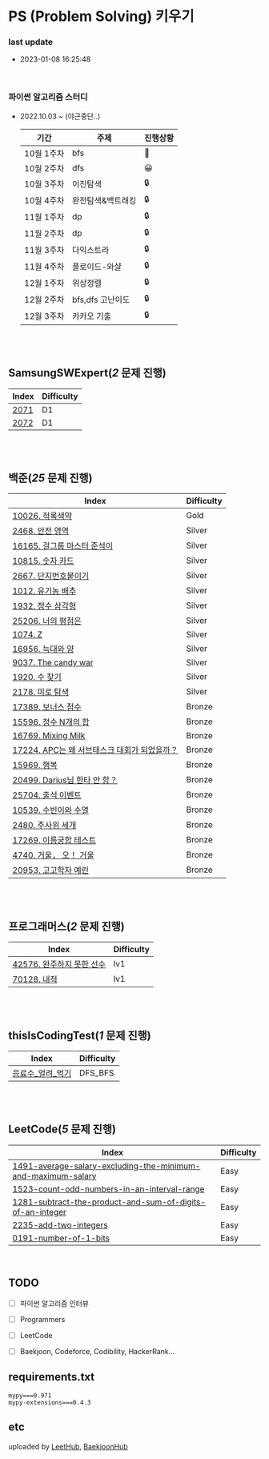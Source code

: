

# PS (Problem Solving) 키우기


### last update
- 2023-01-08 16:25:48


</br>

### 파이썬 알고리즘 스터디
- 2022.10.03 ~  (야근중단..)

    |   기간   | 주제 | 진행상황 |
    | -------- | --- | ----- |
    | 10월 1주차 | bfs | 🧐 |
    | 10월 2주차 | dfs | 😀 |
    | 10월 3주차 | 이진탐색| 🔒 |
    | 10월 4주차 | 완전탐색&백트래킹 | 🔒 |
    | 11월 1주차 | dp | 🔒 |
    | 11월 2주차 | dp | 🔒 |
    | 11월 3주차 | 다익스트라 | 🔒 |
    | 11월 4주차 | 플로이드-와샬 | 🔒 |
    | 12월 1주차 |  위상정렬   | 🔒 |
    | 12월 2주차 |  bfs,dfs 고난이도  | 🔒 |
    | 12월 3주차 |  카카오 기출  | 🔒 |






</br></br>
 ## SamsungSWExpert(<i>2</i> 문제 진행) </br>
 | Index | Difficulty |
 | ----- | ----- |
 | [2071](./SamsungSWExpert/D1/2071/solution.py) | D1 |
 | [2072](./SamsungSWExpert/D1/2072/solution.py) | D1 |</br></br> 

</br></br>
 ## 백준(<i>25</i> 문제 진행) </br>
 | Index | Difficulty |
 | ----- | ----- |
 | [10026. 적록색약](./백준/Gold/10026. 적록색약/적록색약.py) | Gold |
 | [2468. 안전 영역](./백준/Silver/2468. 안전 영역/안전 영역.py) | Silver |
 | [16165. 걸그룹 마스터 준석이](./백준/Silver/16165. 걸그룹 마스터 준석이/걸그룹 마스터 준석이.py) | Silver |
 | [10815. 숫자 카드](./백준/Silver/10815. 숫자 카드/숫자 카드.py) | Silver |
 | [2667. 단지번호붙이기](./백준/Silver/2667. 단지번호붙이기/단지번호붙이기.py) | Silver |
 | [1012. 유기농 배추](./백준/Silver/1012. 유기농 배추/유기농 배추.py) | Silver |
 | [1932. 정수 삼각형](./백준/Silver/1932. 정수 삼각형/정수 삼각형.py) | Silver |
 | [25206. 너의 평점은](./백준/Silver/25206. 너의 평점은/너의 평점은.py) | Silver |
 | [1074. Z](./백준/Silver/1074. Z/Z.py) | Silver |
 | [16956. 늑대와 양](./백준/Silver/16956. 늑대와 양/늑대와 양.py) | Silver |
 | [9037. The candy war](./백준/Silver/9037. The candy war/The candy war.py) | Silver |
 | [1920. 수 찾기](./백준/Silver/1920. 수 찾기/수 찾기.py) | Silver |
 | [2178. 미로 탐색](./백준/Silver/2178. 미로 탐색/미로 탐색.py) | Silver |
 | [17389. 보너스 점수](./백준/Bronze/17389. 보너스 점수/보너스 점수.py) | Bronze |
 | [15596. 정수 N개의 합](./백준/Bronze/15596. 정수 N개의 합/정수 N개의 합.py) | Bronze |
 | [16769. Mixing Milk](./백준/Bronze/16769. Mixing Milk/Mixing Milk.py) | Bronze |
 | [17224. APC는 왜 서브태스크 대회가 되었을까？](./백준/Bronze/17224. APC는 왜 서브태스크 대회가 되었을까？/APC는 왜 서브태스크 대회가 되었을까？.py) | Bronze |
 | [15969. 행복](./백준/Bronze/15969. 행복/행복.py) | Bronze |
 | [20499. Darius님 한타 안 함？](./백준/Bronze/20499. Darius님 한타 안 함？/Darius님 한타 안 함？.py) | Bronze |
 | [25704. 출석 이벤트](./백준/Bronze/25704. 출석 이벤트/출석 이벤트.py) | Bronze |
 | [10539. 수빈이와 수열](./백준/Bronze/10539. 수빈이와 수열/수빈이와 수열.py) | Bronze |
 | [2480. 주사위 세개](./백준/Bronze/2480. 주사위 세개/주사위 세개.py) | Bronze |
 | [17269. 이름궁합 테스트](./백준/Bronze/17269. 이름궁합 테스트/이름궁합 테스트.py) | Bronze |
 | [4740. 거울， 오！ 거울](./백준/Bronze/4740. 거울， 오！ 거울/거울， 오！ 거울.py) | Bronze |
 | [20953. 고고학자 예린](./백준/Bronze/20953. 고고학자 예린/고고학자 예린.py) | Bronze |</br></br> 

</br></br>
 ## 프로그래머스(<i>2</i> 문제 진행) </br>
 | Index | Difficulty |
 | ----- | ----- |
 | [42576. 완주하지 못한 선수](./프로그래머스/lv1/42576. 완주하지 못한 선수/완주하지 못한 선수.py) | lv1 |
 | [70128. 내적](./프로그래머스/lv1/70128. 내적/내적.py) | lv1 |</br></br> 

</br></br>
 ## thisIsCodingTest(<i>1</i> 문제 진행) </br>
 | Index | Difficulty |
 | ----- | ----- |
 | [음료수_얼려_먹기](./thisIsCodingTest/DFS_BFS/음료수_얼려_먹기/음료수_얼려_먹기.py) | DFS_BFS |</br></br> 

</br></br>
 ## LeetCode(<i>5</i> 문제 진행) </br>
 | Index | Difficulty |
 | ----- | ----- |
 | [1491-average-salary-excluding-the-minimum-and-maximum-salary](./LeetCode/Easy/1491-average-salary-excluding-the-minimum-and-maximum-salary/1491-average-salary-excluding-the-minimum-and-maximum-salary.py) | Easy |
 | [1523-count-odd-numbers-in-an-interval-range](./LeetCode/Easy/1523-count-odd-numbers-in-an-interval-range/1523-count-odd-numbers-in-an-interval-range.py) | Easy |
 | [1281-subtract-the-product-and-sum-of-digits-of-an-integer](./LeetCode/Easy/1281-subtract-the-product-and-sum-of-digits-of-an-integer/1281-subtract-the-product-and-sum-of-digits-of-an-integer.py) | Easy |
 | [2235-add-two-integers](./LeetCode/Easy/2235-add-two-integers/2235-add-two-integers.py) | Easy |
 | [0191-number-of-1-bits](./LeetCode/Easy/0191-number-of-1-bits/0191-number-of-1-bits.py) | Easy |</br></br> 




<br/>


## TODO
- [ ] 파이썬 알고리즘 인터뷰
- [ ] Programmers
- [ ] LeetCode
- [ ] Baekjoon, Codeforce, Codibility, HackerRank...



## requirements.txt
```
mypy===0.971
mypy-extensions===0.4.3 

```

## etc
uploaded by [LeetHub](https://github.com/QasimWani/LeetHub), [BaekjoonHub](https://github.com/BaekjoonHub/BaekjoonHub)



